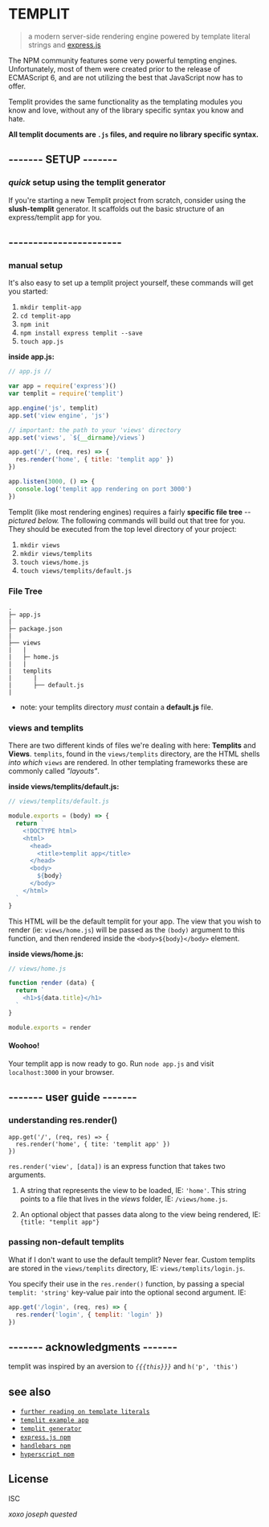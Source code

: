 # TEMPLIT

> a modern server-side rendering engine powered by template literal strings and [express.js](https://www.npmjs.com/package/express)

The NPM community features some very powerful tempting engines. Unfortunately, most of them were created prior to the release of ECMAScript 6, and are not utilizing the best that JavaScript now has to offer.

Templit provides the same functionality as the templating modules you know and love, without any of the library specific syntax you know and hate.

**All templit documents are `.js` files, and require no library specific syntax.**

## ------- SETUP -------
### *quick* setup using the templit generator
If you're starting a new Templit project from scratch, consider using the **slush-templit** generator. It scaffolds out the basic structure of an express/templit app for you.

## -----------------------

### manual setup
It's also easy to set up a templit project yourself, these commands will get you started:

1. `mkdir templit-app`
1. `cd templit-app`
1. `npm init`
1. `npm install express templit --save`
1. `touch app.js`


**inside app.js:**

```js
// app.js //

var app = require('express')()
var templit = require('templit')

app.engine('js', templit)
app.set('view engine', 'js')

// important: the path to your 'views' directory
app.set('views', `${__dirname}/views`)

app.get('/', (req, res) => {
  res.render('home', { title: 'templit app' })
})

app.listen(3000, () => {
  console.log('templit app rendering on port 3000')
})
```

Templit (like most rendering engines) requires a fairly **specific file tree** -- *pictured below.* The following commands will build out that tree for you. They should be executed from the top level directory of your project:

1. `mkdir views`
1. `mkdir views/templits`
1. `touch views/home.js`
1. `touch views/templits/default.js`


### File Tree
```
.
├─ app.js
|
├─ package.json
|
├── views
|   |
|   ├─ home.js
|   |
|   templits
|      |
|      ├── default.js
|
```
* note: your templits directory *must* contain a **default.js** file.

### views and templits
There are two different kinds of files we're dealing with here: **Templits** and **Views**. `templits`, found in the `views/templits` directory, are the HTML shells _into which_ `views` are rendered. In other templating frameworks these are commonly called _"layouts"_.

**inside views/templits/default.js:**
```js
// views/templits/default.js

module.exports = (body) => {
  return `
    <!DOCTYPE html>
    <html>
      <head>
        <title>templit app</title>
      </head>
      <body>
        ${body}
      </body>
    </html>
  `
}
```
This HTML will be the default templit for your app. The view that you wish to render (ie: `views/home.js`) will be passed as the `(body)` argument to this function, and then rendered inside the `<body>${body}</body>` element.

**inside views/home.js:**
```js
// views/home.js

function render (data) {
  return `
    <h1>${data.title}</h1>
  `
}

module.exports = render
```

#### Woohoo!
 Your templit app is now ready to go. Run `node app.js` and visit `localhost:3000` in your browser.

## ------- user guide -------
### understanding res.render()
```JS
app.get('/', (req, res) => {
  res.render('home', { tite: 'templit app' })
})
```
`res.render('view', [data])` is an express function that takes two arguments.

1. A string that represents the view to be loaded, IE: `'home'`. This string points to a file that lives in the *views* folder, IE: `/views/home.js`.

1. An optional object that passes data along to the view being rendered, IE: `{title: "templit app"}`

### passing non-default templits
What if I don't want to use the default templit? Never fear. Custom templits are stored in the `views/templits` directory, IE: `views/templits/login.js`.

You specify their use in the `res.render()` function, by passing a special `templit: 'string'` key-value pair into the optional second argument. IE:
```js
app.get('/login', (req, res) => {
  res.render('login', { templit: 'login' })
})
```



## ------- acknowledgments -------

templit was inspired by an aversion to *`{{{this}}}`* and `h('p', 'this')`

## see also

- [`further reading on template literals`](https://developer.mozilla.org/en/docs/Web/JavaScript/Reference/Template_literals)
- [`templit example app`](https://example.com)
- [`templit generator`](https://example.com)
- [`express.js npm`](https://www.npmjs.com/package/express)
- [`handlebars npm`](https://www.npmjs.com/package/handlebars)
- [`hyperscript npm`](https://www.npmjs.com/package/hyperscript)

## License

ISC

_xoxo joseph quested_

